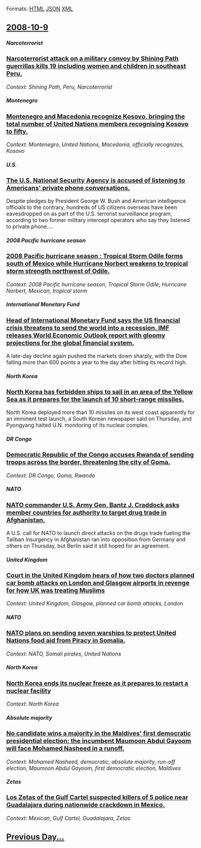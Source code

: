 
Formats: [HTML](2008/10/9/index.html)  [JSON](2008/10/9/index.json)  [XML](2008/10/9/index.xml)  

## [2008-10-9](/news/2008/10/9/index.md)

##### Narcoterrorist
### [ Narcoterrorist attack on a military convoy by Shining Path guerrillas kills 19 including women and children in southeast Peru. ](/news/2008/10/9/narcoterrorist-attack-on-a-military-convoy-by-shining-path-guerrillas-kills-19-including-women-and-children-in-southeast-peru.md)
_Context: Shining Path, Peru, Narcoterrorist_

##### Montenegro
### [ Montenegro and Macedonia recognize Kosovo, bringing the total number of United Nations members recognising Kosovo to fifty. ](/news/2008/10/9/montenegro-and-macedonia-recognize-kosovo-bringing-the-total-number-of-united-nations-members-recognising-kosovo-to-fifty.md)
_Context: Montenegro, United Nations, Macedonia, officially recognizes, Kosovo_

##### U.S.
### [ The U.S. National Security Agency is accused of listening to Americans' private phone conversations.](/news/2008/10/9/the-u-s-national-security-agency-is-accused-of-listening-to-americans-private-phone-conversations.md)
Despite pledges by President George W. Bush and American intelligence officials to the contrary, hundreds of US citizens overseas have been eavesdropped on as part of the U.S. terrorist surveillance program, according to two former military intercept operators who say they listened to private phone....

##### 2008 Pacific hurricane season
### [ 2008 Pacific hurricane season : Tropical Storm Odile forms south of Mexico while Hurricane Norbert weakens to tropical storm strength northwest of Odile. ](/news/2008/10/9/2008-pacific-hurricane-season-tropical-storm-odile-forms-south-of-mexico-while-hurricane-norbert-weakens-to-tropical-storm-strength-north.md)
_Context: 2008 Pacific hurricane season, Tropical Storm Odile, Hurricane Norbert, Mexican, tropical storm_

##### International Monetary Fund
### [ Head of International Monetary Fund says the US financial crisis threatens to send the world into a recession. IMF releases World Economic Outlook report with gloomy projections for the global financial system. ](/news/2008/10/9/head-of-international-monetary-fund-says-the-us-financial-crisis-threatens-to-send-the-world-into-a-recession-imf-releases-world-economic.md)
A late-day decline again pushed the markets down sharply, with the Dow falling more than 600 points a year to the day after hitting its record high.

##### North Korea
### [ North Korea has forbidden ships to sail in an area of the Yellow Sea as it prepares for the launch of 10 short-range missiles. ](/news/2008/10/9/north-korea-has-forbidden-ships-to-sail-in-an-area-of-the-yellow-sea-as-it-prepares-for-the-launch-of-10-short-range-missiles.md)
North Korea deployed more than 10 missiles on its west coast apparently for an imminent test launch, a South Korean newspaper said on Thursday, and Pyongyang halted U.N. monitoring of its nuclear complex.

##### DR Congo
### [ Democratic Republic of the Congo accuses Rwanda of sending troops across the border, threatening the city of Goma. ](/news/2008/10/9/democratic-republic-of-the-congo-accuses-rwanda-of-sending-troops-across-the-border-threatening-the-city-of-goma.md)
_Context: DR Congo, Goma, Rwanda_

##### NATO
### [ NATO commander U.S. Army Gen. Bantz J. Craddock asks member countries for authority to target drug trade in Afghanistan. ](/news/2008/10/9/nato-commander-u-s-army-gen-bantz-j-craddock-asks-member-countries-for-authority-to-target-drug-trade-in-afghanistan.md)
A U.S. call for NATO to launch direct attacks on the drugs trade fueling the Taliban insurgency in Afghanistan ran into opposition from Germany and others on Thursday, but Berlin said it still hoped for an agreement.

##### United Kingdom
### [ Court in the United Kingdom hears of how two doctors planned car bomb attacks on London and Glasgow airports in revenge for how UK was treating Muslims ](/news/2008/10/9/court-in-the-united-kingdom-hears-of-how-two-doctors-planned-car-bomb-attacks-on-london-and-glasgow-airports-in-revenge-for-how-uk-was-trea.md)
_Context: United Kingdom, Glasgow, planned car bomb attacks, London_

##### NATO
### [ NATO plans on sending seven warships to protect United Nations food aid from Piracy in Somalia. ](/news/2008/10/9/nato-plans-on-sending-seven-warships-to-protect-united-nations-food-aid-from-piracy-in-somalia.md)
_Context: NATO, Somali pirates, United Nations_

##### North Korea
### [ North Korea ends its nuclear freeze as it prepares to restart a nuclear facility ](/news/2008/10/9/north-korea-ends-its-nuclear-freeze-as-it-prepares-to-restart-a-nuclear-facility.md)
_Context: North Korea_

##### Absolute majority
### [ No candidate wins a majority in the Maldives' first democratic presidential election; the incumbent Maumoon Abdul Gayoom will face Mohamed Nasheed in a runoff. ](/news/2008/10/9/no-candidate-wins-a-majority-in-the-maldives-first-democratic-presidential-election-the-incumbent-maumoon-abdul-gayoom-will-face-mohamed.md)
_Context: Mohamed Nasheed, democratic, absolute majority, run-off election, Maumoon Abdul Gayoom, first democratic election, Maldives_

##### Zetas
### [ Los Zetas of the Gulf Cartel suspected killers of 5 police near Guadalajara during nationwide crackdown in Mexico. ](/news/2008/10/9/los-zetas-of-the-gulf-cartel-suspected-killers-of-5-police-near-guadalajara-during-nationwide-crackdown-in-mexico.md)
_Context: Mexican, Gulf Cartel, Guadalajara, Zetas_

## [Previous Day...](/news/2008/10/8/index.md)

